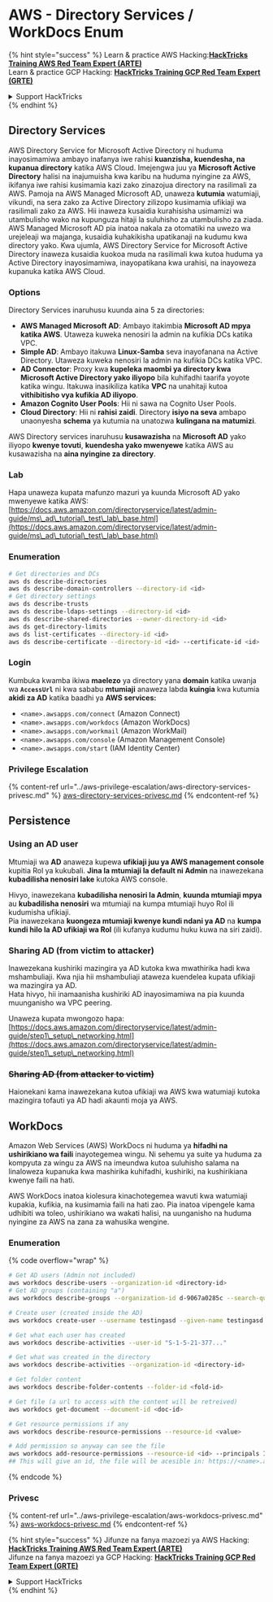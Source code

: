 # AWS - Directory Services / WorkDocs Enum

{% hint style="success" %}
Learn & practice AWS Hacking:<img src="../../../.gitbook/assets/image (1).png" alt="" data-size="line">[**HackTricks Training AWS Red Team Expert (ARTE)**](https://training.hacktricks.xyz/courses/arte)<img src="../../../.gitbook/assets/image (1).png" alt="" data-size="line">\
Learn & practice GCP Hacking: <img src="../../../.gitbook/assets/image (2).png" alt="" data-size="line">[**HackTricks Training GCP Red Team Expert (GRTE)**<img src="../../../.gitbook/assets/image (2).png" alt="" data-size="line">](https://training.hacktricks.xyz/courses/grte)

<details>

<summary>Support HackTricks</summary>

* Check the [**subscription plans**](https://github.com/sponsors/carlospolop)!
* **Join the** 💬 [**Discord group**](https://discord.gg/hRep4RUj7f) or the [**telegram group**](https://t.me/peass) or **follow** us on **Twitter** 🐦 [**@hacktricks\_live**](https://twitter.com/hacktricks\_live)**.**
* **Share hacking tricks by submitting PRs to the** [**HackTricks**](https://github.com/carlospolop/hacktricks) and [**HackTricks Cloud**](https://github.com/carlospolop/hacktricks-cloud) github repos.

</details>
{% endhint %}

## Directory Services

AWS Directory Service for Microsoft Active Directory ni huduma inayosimamiwa ambayo inafanya iwe rahisi **kuanzisha, kuendesha, na kupanua directory** katika AWS Cloud. Imejengwa juu ya **Microsoft Active Directory** halisi na inajumuisha kwa karibu na huduma nyingine za AWS, ikifanya iwe rahisi kusimamia kazi zako zinazojua directory na rasilimali za AWS. Pamoja na AWS Managed Microsoft AD, unaweza **kutumia** watumiaji, vikundi, na sera zako za Active Directory zilizopo kusimamia ufikiaji wa rasilimali zako za AWS. Hii inaweza kusaidia kurahisisha usimamizi wa utambulisho wako na kupunguza hitaji la suluhisho za utambulisho za ziada. AWS Managed Microsoft AD pia inatoa nakala za otomatiki na uwezo wa urejeleaji wa majanga, kusaidia kuhakikisha upatikanaji na kudumu kwa directory yako. Kwa ujumla, AWS Directory Service for Microsoft Active Directory inaweza kusaidia kuokoa muda na rasilimali kwa kutoa huduma ya Active Directory inayosimamiwa, inayopatikana kwa urahisi, na inayoweza kupanuka katika AWS Cloud.

### Options

Directory Services inaruhusu kuunda aina 5 za directories:

* **AWS Managed Microsoft AD**: Ambayo itakimbia **Microsoft AD mpya katika AWS**. Utaweza kuweka nenosiri la admin na kufikia DCs katika VPC.
* **Simple AD**: Ambayo itakuwa **Linux-Samba** seva inayofanana na Active Directory. Utaweza kuweka nenosiri la admin na kufikia DCs katika VPC.
* **AD Connector**: Proxy kwa **kupeleka maombi ya directory kwa Microsoft Active Directory yako iliyopo** bila kuhifadhi taarifa yoyote katika wingu. Itakuwa inasikiliza katika **VPC** na unahitaji kutoa **vithibitisho vya kufikia AD iliyopo**.
* **Amazon Cognito User Pools**: Hii ni sawa na Cognito User Pools.
* **Cloud Directory**: Hii ni **rahisi zaidi**. Directory **isiyo na seva** ambapo unaonyesha **schema** ya kutumia na unatozwa **kulingana na matumizi**.

AWS Directory services inaruhusu **kusawazisha** na **Microsoft AD** yako iliyopo **kwenye tovuti**, **kuendesha yako mwenyewe** katika AWS au kusawazisha na **aina nyingine za directory**.

### Lab

Hapa unaweza kupata mafunzo mazuri ya kuunda Microsoft AD yako mwenyewe katika AWS: [https://docs.aws.amazon.com/directoryservice/latest/admin-guide/ms\_ad\_tutorial\_test\_lab\_base.html](https://docs.aws.amazon.com/directoryservice/latest/admin-guide/ms\_ad\_tutorial\_test\_lab\_base.html)

### Enumeration
```bash
# Get directories and DCs
aws ds describe-directories
aws ds describe-domain-controllers --directory-id <id>
# Get directory settings
aws ds describe-trusts
aws ds describe-ldaps-settings --directory-id <id>
aws ds describe-shared-directories --owner-directory-id <id>
aws ds get-directory-limits
aws ds list-certificates --directory-id <id>
aws ds describe-certificate --directory-id <id> --certificate-id <id>
```
### Login

Kumbuka kwamba ikiwa **maelezo** ya directory yana **domain** katika uwanja wa **`AccessUrl`** ni kwa sababu **mtumiaji** anaweza labda **kuingia** kwa kutumia **akidi za AD** katika baadhi ya **AWS services:**

* `<name>.awsapps.com/connect` (Amazon Connect)
* `<name>.awsapps.com/workdocs` (Amazon WorkDocs)
* `<name>.awsapps.com/workmail` (Amazon WorkMail)
* `<name>.awsapps.com/console` (Amazon Management Console)
* `<name>.awsapps.com/start` (IAM Identity Center)

### Privilege Escalation

{% content-ref url="../aws-privilege-escalation/aws-directory-services-privesc.md" %}
[aws-directory-services-privesc.md](../aws-privilege-escalation/aws-directory-services-privesc.md)
{% endcontent-ref %}

## Persistence

### Using an AD user

Mtumiaji wa **AD** anaweza kupewa **ufikiaji juu ya AWS management console** kupitia Rol ya kukubali. **Jina la mtumiaji la default ni Admin** na inawezekana **kubadilisha nenosiri lake** kutoka AWS console.

Hivyo, inawezekana **kubadilisha nenosiri la Admin**, **kuunda mtumiaji mpya** au **kubadilisha nenosiri** wa mtumiaji na kumpa mtumiaji huyo Rol ili kudumisha ufikiaji.\
Pia inawezekana **kuongeza mtumiaji kwenye kundi ndani ya AD** na **kumpa kundi hilo la AD ufikiaji wa Rol** (ili kufanya kudumu huku kuwa na siri zaidi).

### Sharing AD (from victim to attacker)

Inawezekana kushiriki mazingira ya AD kutoka kwa mwathirika hadi kwa mshambuliaji. Kwa njia hii mshambuliaji ataweza kuendelea kupata ufikiaji wa mazingira ya AD.\
Hata hivyo, hii inamaanisha kushiriki AD inayosimamiwa na pia kuunda muunganisho wa VPC peering.

Unaweza kupata mwongozo hapa: [https://docs.aws.amazon.com/directoryservice/latest/admin-guide/step1\_setup\_networking.html](https://docs.aws.amazon.com/directoryservice/latest/admin-guide/step1\_setup\_networking.html)

### ~~Sharing AD (from attacker to victim)~~

Haionekani kama inawezekana kutoa ufikiaji wa AWS kwa watumiaji kutoka mazingira tofauti ya AD hadi akaunti moja ya AWS.

## WorkDocs

Amazon Web Services (AWS) WorkDocs ni huduma ya **hifadhi na ushirikiano wa faili** inayotegemea wingu. Ni sehemu ya suite ya huduma za kompyuta za wingu za AWS na imeundwa kutoa suluhisho salama na linaloweza kupanuka kwa mashirika kuhifadhi, kushiriki, na kushirikiana kwenye faili na hati.

AWS WorkDocs inatoa kiolesura kinachotegemea wavuti kwa watumiaji kupakia, kufikia, na kusimamia faili na hati zao. Pia inatoa vipengele kama udhibiti wa toleo, ushirikiano wa wakati halisi, na uunganisho na huduma nyingine za AWS na zana za wahusika wengine.

### Enumeration

{% code overflow="wrap" %}
```bash
# Get AD users (Admin not included)
aws workdocs describe-users --organization-id <directory-id>
# Get AD groups (containing "a")
aws workdocs describe-groups --organization-id d-9067a0285c --search-query a

# Create user (created inside the AD)
aws workdocs create-user --username testingasd --given-name testingasd --surname testingasd --password <password> --email-address name@directory.domain --organization-id <directory-id>

# Get what each user has created
aws workdocs describe-activities --user-id "S-1-5-21-377..."

# Get what was created in the directory
aws workdocs describe-activities --organization-id <directory-id>

# Get folder content
aws workdocs describe-folder-contents --folder-id <fold-id>

# Get file (a url to access with the content will be retreived)
aws workdocs get-document --document-id <doc-id>

# Get resource permissions if any
aws workdocs describe-resource-permissions --resource-id <value>

# Add permission so anyway can see the file
aws workdocs add-resource-permissions --resource-id <id> --principals Id=anonymous,Type=ANONYMOUS,Role=VIEWER
## This will give an id, the file will be acesible in: https://<name>.awsapps.com/workdocs/index.html#/share/document/<id>
```
{% endcode %}

### Privesc

{% content-ref url="../aws-privilege-escalation/aws-workdocs-privesc.md" %}
[aws-workdocs-privesc.md](../aws-privilege-escalation/aws-workdocs-privesc.md)
{% endcontent-ref %}

{% hint style="success" %}
Jifunze na fanya mazoezi ya AWS Hacking:<img src="../../../.gitbook/assets/image (1).png" alt="" data-size="line">[**HackTricks Training AWS Red Team Expert (ARTE)**](https://training.hacktricks.xyz/courses/arte)<img src="../../../.gitbook/assets/image (1).png" alt="" data-size="line">\
Jifunze na fanya mazoezi ya GCP Hacking: <img src="../../../.gitbook/assets/image (2).png" alt="" data-size="line">[**HackTricks Training GCP Red Team Expert (GRTE)**<img src="../../../.gitbook/assets/image (2).png" alt="" data-size="line">](https://training.hacktricks.xyz/courses/grte)

<details>

<summary>Support HackTricks</summary>

* Angalia [**mpango wa usajili**](https://github.com/sponsors/carlospolop)!
* **Jiunge na** 💬 [**kikundi cha Discord**](https://discord.gg/hRep4RUj7f) au [**kikundi cha telegram**](https://t.me/peass) au **fuata** sisi kwenye **Twitter** 🐦 [**@hacktricks\_live**](https://twitter.com/hacktricks\_live)**.**
* **Shiriki mbinu za hacking kwa kuwasilisha PRs kwa** [**HackTricks**](https://github.com/carlospolop/hacktricks) na [**HackTricks Cloud**](https://github.com/carlospolop/hacktricks-cloud) repos za github.

</details>
{% endhint %}
